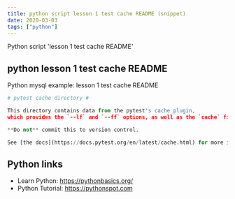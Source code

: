 ```yaml
---
title: python script lesson 1 test cache README (snippet)
date: 2020-03-03
tags: ["python"]
---
```

Python script 'lesson 1 test cache README'


## python lesson 1 test cache README

Python mysql example: lesson 1 test cache README

```python
# pytest cache directory #

This directory contains data from the pytest's cache plugin,
which provides the `--lf` and `--ff` options, as well as the `cache` fixture.

**Do not** commit this to version control.

See [the docs](https://docs.pytest.org/en/latest/cache.html) for more information.


```

## Python links

- Learn Python: https://pythonbasics.org/
- Python Tutorial: https://pythonspot.com
